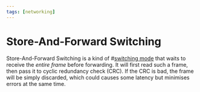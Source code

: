 ```yaml
---
tags: [networking]
---
```


# Store-And-Forward Switching

Store-And-Forward Switching is a kind of #[switching mode](202207051907.md) that waits to receive the *entire frame* before forwarding. It will first read such a frame, then pass it to cyclic redundancy check (CRC). If the CRC is bad, the frame will be simply discarded, which could causes some latency but minimises errors at the same time.